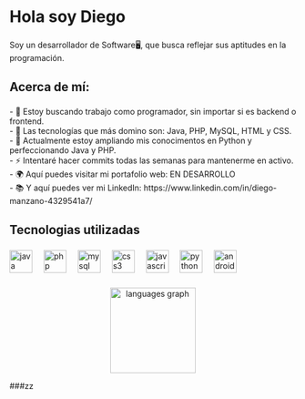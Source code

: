 <h1 align="left">Hola soy Diego</h1>

###

<p align="left">Soy un desarrollador de Software🖥, que busca reflejar sus aptitudes en la programación.</p>

###

<h2 align="left">Acerca de mí:</h2>

###

<p align="left">- 👀 Estoy buscando trabajo como programador, sin importar si es backend o frontend.<br>- 💞️ Las tecnologías que más domino son: Java, PHP, MySQL, HTML y CSS.<br>- 🌱 Actualmente estoy ampliando mis conocimentos en Python y perfeccionando Java y PHP.<br>- ⚡ Intentaré hacer commits todas las semanas para mantenerme en activo.<br>- 🌍 Aquí puedes visitar mi portafolio web: EN DESARROLLO<br>- 📚 Y aquí puedes ver mi LinkedIn: https://www.linkedin.com/in/diego-manzano-4329541a7/</p>

###

<h2 align="left">Tecnologias utilizadas</h2>

###

<div align="left">
  <img src="https://cdn.jsdelivr.net/gh/devicons/devicon/icons/java/java-original.svg" height="40" alt="java logo"  />
  <img width="12" />
  <img src="https://cdn.jsdelivr.net/gh/devicons/devicon/icons/php/php-original.svg" height="40" alt="php logo"  />
  <img width="12" />
  <img src="https://cdn.jsdelivr.net/gh/devicons/devicon/icons/mysql/mysql-original.svg" height="40" alt="mysql logo"  />
  <img width="12" />
  <img src="https://cdn.jsdelivr.net/gh/devicons/devicon/icons/css3/css3-original.svg" height="40" alt="css3 logo"  />
  <img width="12" />
  <img src="https://cdn.jsdelivr.net/gh/devicons/devicon/icons/javascript/javascript-original.svg" height="40" alt="javascript logo"  />
  <img width="12" />
  <img src="https://cdn.jsdelivr.net/gh/devicons/devicon/icons/python/python-original.svg" height="40" alt="python logo"  />
  <img width="12" />
  <img src="https://cdn.jsdelivr.net/gh/devicons/devicon/icons/androidstudio/androidstudio-original.svg" height="40" alt="androidstudio logo"  />
</div>

###

<div align="center">
  <img src="https://github-readme-stats.vercel.app/api/top-langs?username=diegomanzano23&locale=en&hide_title=false&layout=compact&card_width=320&langs_count=5&theme=dracula&hide_border=false&order=2" height="150" alt="languages graph"  />
</div>

###zz
